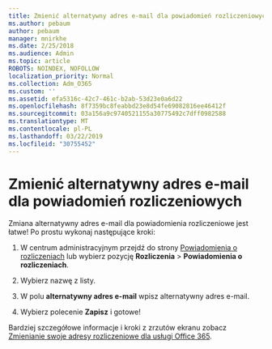 ```yaml
---
title: Zmienić alternatywny adres e-mail dla powiadomień rozliczeniowych
ms.author: pebaum
author: pebaum
manager: mnirkhe
ms.date: 2/25/2018
ms.audience: Admin
ms.topic: article
ROBOTS: NOINDEX, NOFOLLOW
localization_priority: Normal
ms.collection: Adm_O365
ms.custom: ''
ms.assetid: efa5316c-42c7-461c-b2ab-53d23e0a6d22
ms.openlocfilehash: 8f7359bc8feabbd23e8d54fe69082816ee46412f
ms.sourcegitcommit: 03a156a9c9740521155a30775492c7dff0982588
ms.translationtype: MT
ms.contentlocale: pl-PL
ms.lasthandoff: 03/22/2019
ms.locfileid: "30755452"
---
```

# <a name="change-the-alternate-email-address-for-billing-notification"></a>Zmienić alternatywny adres e-mail dla powiadomień rozliczeniowych

Zmiana alternatywny adres e-mail dla powiadomienia rozliczeniowe jest łatwe! Po prostu wykonaj następujące kroki:
  
1. W centrum administracyjnym przejdź do strony [Powiadomienia o rozliczeniach](https://go.microsoft.com/fwlink/p/?linkid=853212) lub wybierz pozycję **Rozliczenia** \> **Powiadomienia o rozliczeniach**.
    
2. Wybierz nazwę z listy.
    
3. W polu **alternatywny adres e-mail** wpisz alternatywny adres e-mail. 
    
4. Wybierz polecenie **Zapisz** i gotowe! 
    
Bardziej szczegółowe informacje i kroki z zrzutów ekranu zobacz [Zmienianie swoje adresy rozliczeniowe dla usługi Office 365](https://support.office.com/article/Change-your-billing-addresses-for-Office-365-for-business-a25c10d6-c1e9-4299-9185-25178df9eba6).
  

